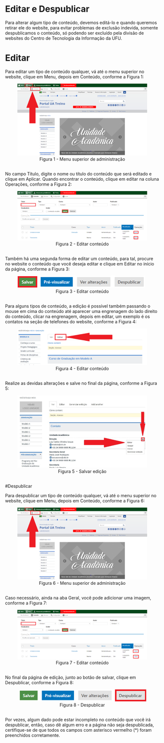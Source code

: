 # Editar e Despublicar

Para alterar algum tipo de conteúdo, devemos editá-lo e quando queremos retirar
ele do website, para evitar problemas de exclusão indevida, somente despublicamos o
conteúdo, só podendo ser excluído pela divisão de websites do Centro de Tecnologia
da Informação da UFU.

# Editar

Para editar um tipo de conteúdo qualquer, vá até o menu superior no website, clique em Menu, depois em Conteúdo, conforme a Figura 1:

<figure class="image">
  <img src="../imgs/11 - Editar e Despublicar/Editar/11 - Editar 1.png">
  <center><figcaption>Figura 1 - Menu superior de administração</figcaption>
  </br>
</figure>

No campo Título, digite o nome ou título do conteúdo que será editado e clique em Aplicar. Quando encontrar o conteúdo, clique em editar na coluna Operações, conforme a Figura 2:

<figure class="image">
  <img src="../imgs/11 - Editar e Despublicar/Editar/11 - Editar 2.png">
  <center><figcaption>Figura 2 - Editar conteúdo</figcaption></center>
  </br>
</figure>

Também há uma segunda forma de editar um conteúdo, para tal, procure no website o conteúdo que você deseja editar e clique em Editar no início da página, conforme a Figura 3:

<figure class="image">
  <img src="../imgs/11 - Editar e Despublicar/Editar/11 - Editar 3.png">
  <center><figcaption>Figura 3 - Editar conteúdo</figcaption></center>
  </br>
</figure>

Para alguns tipos de conteúdo, a edição é possível também passando o mouse em cima do conteúdo até aparecer uma engrenagem do lado direito do conteúdo, clicar na engrenagem, depois em editar, um exemplo é os contatos na seção de telefones do website, conforme a Figura 4:

<figure class="image">
  <img src="../imgs/11 - Editar e Despublicar/Editar/11 - Editar 4.png">
  <center><figcaption>Figura 4 - Editar conteúdo</figcaption></center>
  </br>
</figure>

Realize as devidas alterações e salve no final da página, conforme a Figura 5:

<figure class="image">
  <img src="../imgs/11 - Editar e Despublicar/Editar/11 - Editar 5.png">
  <center><figcaption>Figura 5 - Salvar edição</figcaption></center>
  </br>
</figure>

#Despublicar

Para despublicar um tipo de conteúdo qualquer, vá até o menu superior no
website, clique em Menu, depois em Conteúdo, conforme a Figura 6:

<figure class="image">
  <img src="../imgs/11 - Editar e Despublicar/Despublicar/11 - Despublicar 1.png">
  <center><figcaption>Figura 6 - Menu superior de administração</figcaption></center>
  </br>
</figure>

Caso necessário, ainda na aba Geral, você pode adicionar uma imagem, conforme a Figura 7:

<figure class="image">
  <img src="../imgs/11 - Editar e Despublicar/Despublicar/11 - Despublicar 2.png">
  <center><figcaption>Figura 7 - Editar conteúdo</figcaption></center>
  </br>
</figure>

No final da página de edição, junto ao botão de salvar, clique em Despublicar, conforme a Figura 8:

<figure class="image">
  <center><img src="../imgs/11 - Editar e Despublicar/Despublicar/11 - Despublicar 3.png"></center>
  <center><figcaption>Figura 8 - Despublicar</figcaption></center>
  </br>
</figure>

Por vezes, algum dado pode estar incompleto no conteúdo que você irá
despublicar, então, caso dê algum erro e a página não seja despublicada, certifique-se
de que todos os campos com asterisco vermelho (*) foram preenchidos corretamente.